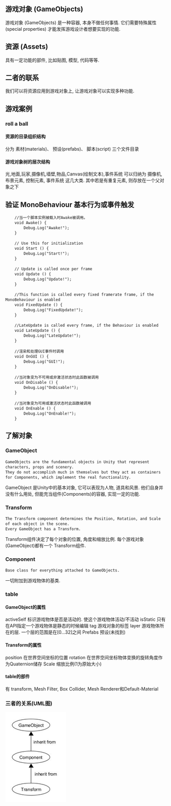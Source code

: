 ## 游戏对象 (GameObjects)
游戏对象 (GameObjects) 是一种容器, 本身不做任何事情. 它们需要特殊属性 (special properties) 才能发挥游戏设计者想要实现的功能.

## 资源 (Assets)
具有一定功能的部件, 比如贴图, 模型, 代码等等.

## 二者的联系
我们可以将资源应用到游戏对象上, 让游戏对象可以实现多种功能.

## 游戏案例
### roll a ball
#### 资源的目录组织结构
分为 素材(materials)、 预设(prefabs)、 脚本(script) 三个文件目录
#### 游戏对象树的层次结构
光,地面,玩家,摄像机,墙壁,物品,Canvas(绘制文本),事件系统
可以归纳为 摄像机, 布景元素, 控制元素, 事件系统 这几大类.
其中若是有重复元素, 则存放在一个父对象之下

## 验证 MonoBehaviour 基本行为或事件触发
```
    //当一个脚本实例被载入时Awake被调用。
    void Awake() {
        Debug.Log("Awake!");
    }

    // Use this for initialization
    void Start () {
        Debug.Log("Start!");
    }
    
    // Update is called once per frame
    void Update () {
        Debug.Log("Update!");
    }

    //This function is called every fixed framerate frame, if the MonoBehaviour is enabled
    void FixedUpdate () {
        Debug.Log("FixedUpdate!");
    }

    //LateUpdate is called every frame, if the Behaviour is enabled
    void LateUpdate () {
        Debug.Log("LateUpdate!");
    }

    //渲染和处理GUI事件时调用
    void OnGUI () {
        Debug.Log("GUI!");
    }

    //当对象变为不可用或非激活状态时此函数被调用
    void OnDisable () {
        Debug.Log("OnDisable!");
    }

    //当对象变为可用或激活状态时此函数被调用
    void OnEnable () {
        Debug.Log("OnEnable!");
    }
```

## 了解对象
### GameObject
```
GameObjects are the fundamental objects in Unity that represent characters, props and scenery. 
They do not accomplish much in themselves but they act as containers for Components, which implement the real functionality.
```
GameObject 是Unity中的基本对象, 它可以表现为人物, 道具和风景. 他们自身并没有什么用处, 但能充当组件(Components)的容器, 实现一定的功能.

### Transform
```
The Transform component determines the Position, Rotation, and Scale of each object in the scene. 
Every GameObject has a Transform.
```
Transform组件决定了每个对象的位置, 角度和缩放比例. 每个游戏对象(GameObject)都有一个 Transform组件.

### Component
```
Base class for everything attached to GameObjects.
```
一切附加到游戏物体的基类.

### table
#### GameObject的属性
activeSelf 标识游戏物体是否是活动的. 使这个游戏物体活动/不活动
isStatic 只有在API指定一个游戏物体是静态的时候编辑
tag 游戏对象的标签
layer 游戏物体所在的层. 一个层的范围是在[0...32]之间
Prefabs 预设(未找到)

#### Transform的属性
position 在世界空间坐标的位置
rotation 在世界空间坐标物体变换的旋转角度作为Quaternion储存
Scale 缩放比例(1为原始大小)

#### table的部件
有 transform, Mesh Filter, Box Collider, Mesh Renderer和Default-Material

### 三者的关系(UML图)
<img src="new.jpg" />



